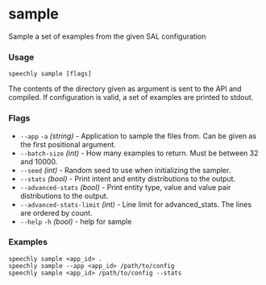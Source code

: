 # sample

Sample a set of examples from the given SAL configuration

### Usage

```
speechly sample [flags]
```

The contents of the directory given as argument is sent to the API and compiled. If configuration is valid, a set of examples are printed to stdout.

### Flags

* `--app` `-a` _(string)_ - Application to sample the files from. Can be given as the first positional argument.
* `--batch-size` _(int)_ - How many examples to return. Must be between 32 and 10000.
* `--seed` _(int)_ - Random seed to use when initializing the sampler.
* `--stats` _(bool)_ - Print intent and entity distributions to the output.
* `--advanced-stats` _(bool)_ - Print entity type, value and value pair distributions to the output.
* `--advanced-stats-limit` _(int)_ - Line limit for advanced_stats. The lines are ordered by count.
* `--help` `-h` _(bool)_ - help for sample

### Examples

```
speechly sample <app_id> .
speechly sample --app <app_id> /path/to/config
speechly sample <app_id> /path/to/config --stats
```
